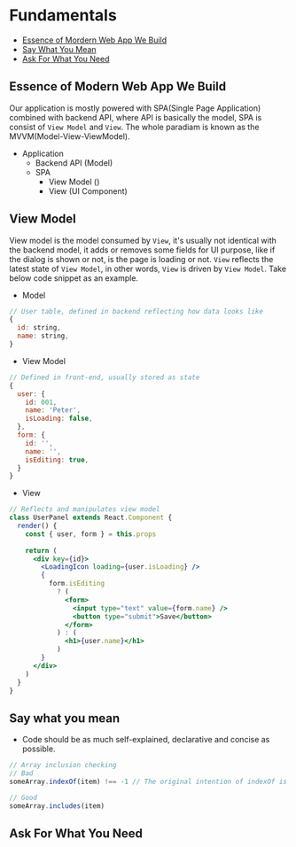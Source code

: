 # Fundamentals
- [Essence of Mordern Web App We Build](#essence)
- [Say What You Mean](#sayWhatYouMean)
- [Ask For What You Need](#askForWhatYouNeed)

## <a name="essence" />Essence of Modern Web App We Build
Our application is mostly powered with SPA(Single Page Application) combined with backend API, where API is basically the model, SPA is consist of `View Model` and `View`. The whole paradiam is known as the MVVM(Model-View-ViewModel).

- Application
  - Backend API (Model)
  - SPA
    - View Model ()
    - View (UI Component)
    
## View Model
View model is the model consumed by `View`, it's usually not identical with the backend model, it adds or removes some fields for UI purpose, like if the dialog is shown or not, is the page is loading or not. `View` reflects the latest state of `View Model`, in other words, `View` is driven by `View Model`. Take below code snippet as an example.
- Model
```js
// User table, defined in backend reflecting how data looks like
{
  id: string,
  name: string,
}
```

- View Model
```js
// Defined in front-end, usually stored as state
{
  user: {
    id: 001,
    name: 'Peter',
    isLoading: false,
  },
  form: {
    id: '',
    name: '',
    isEditing: true,
  }
}
```

- View
```jsx
// Reflects and manipulates view model
class UserPanel extends React.Component {
  render() {
    const { user, form } = this.props
    
    return (
      <div key={id}>
        <LoadingIcon loading={user.isLoading} />
        {
          form.isEditing
            ? (
              <form>
                <input type="text" value={form.name} />
                <button type="submit">Save</button>
              </form>
            ) : (
              <h1>{user.name}</h1>
            )
        }
      </div>
    )
  }
}
```


## <a name="sayWhatYouMean" />Say what you mean
- Code should be as much self-explained, declarative and concise as possible.
```js
// Array inclusion checking
// Bad
someArray.indexOf(item) !== -1 // The original intention of indexOf is to see where the item is

// Good
someArray.includes(item)
```

## <a name="askForWhatYouNeed" />Ask For What You Need
